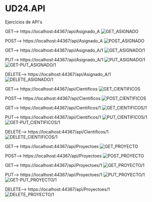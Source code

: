 # UD24.API
Ejercicios de API's

GET--> https://localhost:44367/api/Asignado_A
![GET_ASIGNADO](https://github.com/viksen15/UD24.API/blob/Ej_3/Get_Asignado.png)

POST--> https://localhost:44367/api/Asignado_A
![POST_ASIGNADO](https://github.com/viksen15/UD24.API/blob/Ej_3/Post_Asignado.png)

GET--> https://localhost:44367/api/Asignado_A/1
![GET_ASIGNADO/1](https://github.com/viksen15/UD24.API/blob/Ej_3/Get_Asignado_1.png)

PUT--> https://localhost:44367/api/Asignado_A/1
![PUT_ASIGNADO/1](https://github.com/viksen15/UD24.API/blob/Ej_3/Put_Asignado_1.png)
![GET-PUT_ASIGNADO/1](https://github.com/viksen15/UD24.API/blob/Ej_3/Get-Put_Asignado_1.png)

DELETE--> https://localhost:44367/api/Asignado_A/1
![DELETE_ASIGNADO/1](https://github.com/viksen15/UD24.API/blob/Ej_3/Delete_Asignado_1.png)


GET--> https://localhost:44367/api/Cientificos
![GET_CIENTIFICOS](https://github.com/viksen15/UD24.API/blob/Ej_3/GET_Cientificos.png)

POST--> https://localhost:44367/api/Cientificos
![POST_CIENTIFICOS](https://github.com/viksen15/UD24.API/blob/Ej_3/POST_Cientificos.png)

GET--> https://localhost:44367/api/Cientificos/1
![GET_CIENTIFICOS/1](https://github.com/viksen15/UD24.API/blob/Ej_3/GET_Cientificos_1.png)

PUT--> https://localhost:44367/api/Cientificos/1
![PUT_CIENTIFICOS/1](https://github.com/viksen15/UD24.API/blob/Ej_3/PUT_Cientificos_1.png)
![GET-PUT_CIENTIFICOS/1](https://github.com/viksen15/UD24.API/blob/Ej_3/GET-PUT_Cientificos_1.png)

DELETE--> https://localhost:44367/api/Cientificos/1
![DELETE_CIENTIFICOS/1](https://github.com/viksen15/UD24.API/blob/Ej_3/DELETE_Cientificos_1.png)


GET--> https://localhost:44367/api/Proyectoes
![GET_PROYECTO](https://github.com/viksen15/UD24.API/blob/Ej_3/GET_Proyecto.png)

POST--> https://localhost:44367/api/Proyectoes
![POST_PROYECTO](https://github.com/viksen15/UD24.API/blob/Ej_3/POST_Proyecto.png)

GET--> https://localhost:44367/api/Proyectoes/1
![GET_PROYECTO/1](https://github.com/viksen15/UD24.API/blob/Ej_3/GET_Proyecto_1.png)

PUT--> https://localhost:44367/api/Proyectoes/1
![PUT_PROYECTO/1](https://github.com/viksen15/UD24.API/blob/Ej_3/PUT_Proyecto_1.png)
![GET-PUT_PROYECTO/1](https://github.com/viksen15/UD24.API/blob/Ej_3/GET-PUT_Proyecto_1.png)

DELETE--> https://localhost:44367/api/Proyectoes/1
![DELETE_PROYECTO/1](https://github.com/viksen15/UD24.API/blob/Ej_3/DELETE_Proyecto_1.png)
